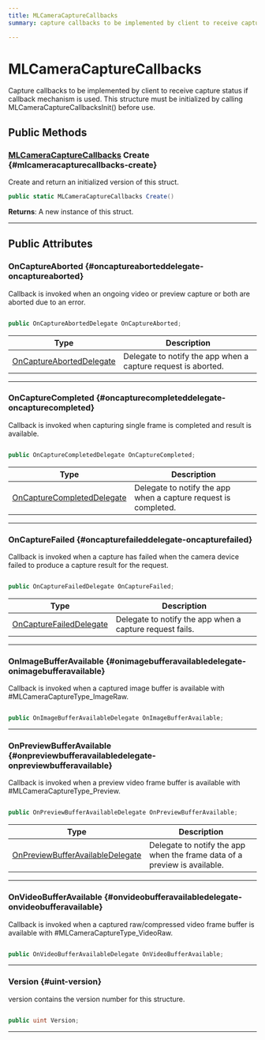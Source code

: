 ```yaml
---
title: MLCameraCaptureCallbacks
summary: capture callbacks to be implemented by client to receive capture status if callback mechanism is used. this structure must be initialized by calling mlcameracapturecallbacksinit before use. 

---
```


# MLCameraCaptureCallbacks




Capture callbacks to be implemented by client to receive capture status if callback mechanism is used. This structure must be initialized by calling MLCameraCaptureCallbacksInit() before use.   





## Public Methods

### [MLCameraCaptureCallbacks](/versioned_docs/version-14-Jun-2023/unity-api/api/UnityEngine.XR.MagicLeap/MLCameraBase/NativeBindings/UnityEngine.XR.MagicLeap.MLCameraBase.NativeBindings.MLCameraCaptureCallbacks.md) Create {#mlcameracapturecallbacks-create}

Create and return an initialized version of this struct. 

```csharp
public static MLCameraCaptureCallbacks Create()
```






**Returns**: A new instance of this struct.



-----------

## Public Attributes

### OnCaptureAborted {#oncaptureaborteddelegate-oncaptureaborted}

Callback is invoked when an ongoing video or preview capture or both are aborted due to an error. 

```csharp

public OnCaptureAbortedDelegate OnCaptureAborted;

```

| Type | Description  | 
|--|--|
| [OnCaptureAbortedDelegate](/versioned_docs/version-14-Jun-2023/unity-api/api/UnityEngine.XR.MagicLeap/MLCameraBase/UnityEngine.XR.MagicLeap.MLCameraBase.md#delegate-void-oncaptureaborteddelegate) | Delegate to notify the app when a capture request is aborted.  |





-----------

### OnCaptureCompleted {#oncapturecompleteddelegate-oncapturecompleted}

Callback is invoked when capturing single frame is completed and result is available. 

```csharp

public OnCaptureCompletedDelegate OnCaptureCompleted;

```

| Type | Description  | 
|--|--|
| [OnCaptureCompletedDelegate](/versioned_docs/version-14-Jun-2023/unity-api/api/UnityEngine.XR.MagicLeap/MLCameraBase/UnityEngine.XR.MagicLeap.MLCameraBase.md#delegate-void-oncapturecompleteddelegate) | Delegate to notify the app when a capture request is completed.  |





-----------

### OnCaptureFailed {#oncapturefaileddelegate-oncapturefailed}

Callback is invoked when a capture has failed when the camera device failed to produce a capture result for the request. 

```csharp

public OnCaptureFailedDelegate OnCaptureFailed;

```

| Type | Description  | 
|--|--|
| [OnCaptureFailedDelegate](/versioned_docs/version-14-Jun-2023/unity-api/api/UnityEngine.XR.MagicLeap/MLCameraBase/UnityEngine.XR.MagicLeap.MLCameraBase.md#delegate-void-oncapturefaileddelegate) | Delegate to notify the app when a capture request fails.  |





-----------

### OnImageBufferAvailable {#onimagebufferavailabledelegate-onimagebufferavailable}

Callback is invoked when a captured image buffer is available with #MLCameraCaptureType&#95;ImageRaw. 

```csharp

public OnImageBufferAvailableDelegate OnImageBufferAvailable;

```






-----------

### OnPreviewBufferAvailable {#onpreviewbufferavailabledelegate-onpreviewbufferavailable}

Callback is invoked when a preview video frame buffer is available with #MLCameraCaptureType&#95;Preview. 

```csharp

public OnPreviewBufferAvailableDelegate OnPreviewBufferAvailable;

```

| Type | Description  | 
|--|--|
| [OnPreviewBufferAvailableDelegate](/versioned_docs/version-14-Jun-2023/unity-api/api/UnityEngine.XR.MagicLeap/MLCameraBase/UnityEngine.XR.MagicLeap.MLCameraBase.md#delegate-void-onpreviewbufferavailabledelegate) | Delegate to notify the app when the frame data of a preview is available.  |





-----------

### OnVideoBufferAvailable {#onvideobufferavailabledelegate-onvideobufferavailable}

Callback is invoked when a captured raw/compressed video frame buffer is available with #MLCameraCaptureType&#95;VideoRaw. 

```csharp

public OnVideoBufferAvailableDelegate OnVideoBufferAvailable;

```






-----------

### Version {#uint-version}

version contains the version number for this structure. 

```csharp

public uint Version;

```






-----------

